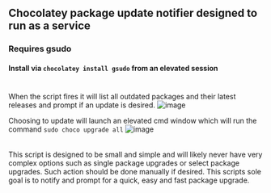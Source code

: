 ## Chocolatey package update notifier designed to run as a service
### Requires gsudo
#### Install via `chocolatey install gsudo` from an elevated session
#
When the script fires it will list all outdated packages and their latest releases and prompt if an update is desired.
![image](https://user-images.githubusercontent.com/46477191/230476935-ead3a2cc-b03a-4d7d-ae87-3a918782db91.png)

Choosing to update will launch an elevated cmd window which will run the command `sudo choco upgrade all`
![image](https://user-images.githubusercontent.com/46477191/230478561-c936cb3f-5e6c-4732-a68a-078b93c980b6.png)

######
This script is designed to be small and simple and will likely never have very complex options such as single package upgrades or select package upgrades.
Such action should be done manually if desired. This scripts sole goal is to notify and prompt for a quick, easy and fast package upgrade.
